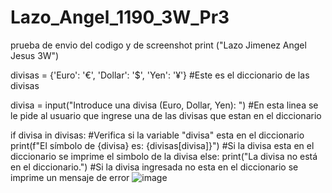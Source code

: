# Lazo_Angel_1190_3W_Pr3
prueba de envio del codigo y de screenshot
print ("Lazo Jimenez Angel Jesus 3W")

divisas = {'Euro': '€', 'Dollar': '$', 'Yen': '¥'} #Este es el diccionario de las divisas

divisa = input("Introduce una divisa (Euro, Dollar, Yen): ") #En esta linea se le pide al usuario que ingrese una de las divisas que estan en el diccionario 

if divisa in divisas: #Verifica si la variable "divisa" esta en el diccionario
    print(f"El símbolo de {divisa} es: {divisas[divisa]}") #Si la divisa esta en el diccionario se imprime el simbolo de la divisa
else: 
    print("La divisa no está en el diccionario.") #Si la divisa ingresada no esta en el diccionario se imprime un mensaje de error
![image](https://github.com/user-attachments/assets/b27ad744-7d83-40a7-89ba-e18b3d4c77ff)

